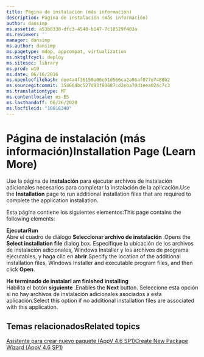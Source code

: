 ```yaml
---
title: Página de instalación (más información)
description: Página de instalación (más información)
author: dansimp
ms.assetid: a53b8330-dfc3-4540-b147-7c10529f403a
ms.reviewer: ''
manager: dansimp
ms.author: dansimp
ms.pagetype: mdop, appcompat, virtualization
ms.mktglfcycl: deploy
ms.sitesec: library
ms.prod: w10
ms.date: 06/16/2016
ms.openlocfilehash: dee4a4f36150a06e51d566ca2a96af077e7480b2
ms.sourcegitcommit: 354664bc527d93f80687cd2eba70d1eea024c7c3
ms.translationtype: MT
ms.contentlocale: es-ES
ms.lasthandoff: 06/26/2020
ms.locfileid: "10816340"
---
```

# <span data-ttu-id="a32e2-103">Página de instalación (más información)</span><span class="sxs-lookup"><span data-stu-id="a32e2-103">Installation Page (Learn More)</span></span>


<span data-ttu-id="a32e2-104">Use la página de **instalación** para ejecutar archivos de instalación adicionales necesarios para completar la instalación de la aplicación.</span><span class="sxs-lookup"><span data-stu-id="a32e2-104">Use the **Installation** page to run additional installation files that are required to complete the application installation.</span></span>

<span data-ttu-id="a32e2-105">Esta página contiene los siguientes elementos:</span><span class="sxs-lookup"><span data-stu-id="a32e2-105">This page contains the following elements:</span></span>

<a href="" id="run"></a>**<span data-ttu-id="a32e2-106">Ejecutar</span><span class="sxs-lookup"><span data-stu-id="a32e2-106">Run</span></span>**  
<span data-ttu-id="a32e2-107">Abre el cuadro de diálogo **Seleccionar archivo de instalación** .</span><span class="sxs-lookup"><span data-stu-id="a32e2-107">Opens the **Select installation file** dialog box.</span></span> <span data-ttu-id="a32e2-108">Especifique la ubicación de los archivos de instalación adicionales, Windows Installer y los archivos de programa ejecutables, y haga clic en **abrir**.</span><span class="sxs-lookup"><span data-stu-id="a32e2-108">Specify the location of the additional installation files, Windows Installer and executable program files, and then click **Open**.</span></span>

<a href="" id="i-am-finished-installing"></a>**<span data-ttu-id="a32e2-109">He terminado de instalar</span><span class="sxs-lookup"><span data-stu-id="a32e2-109">I am finished installing</span></span>**  
<span data-ttu-id="a32e2-110">Habilita el botón **siguiente** .</span><span class="sxs-lookup"><span data-stu-id="a32e2-110">Enables the **Next** button.</span></span> <span data-ttu-id="a32e2-111">Seleccione esta opción si no hay archivos de instalación adicionales asociados a esta aplicación.</span><span class="sxs-lookup"><span data-stu-id="a32e2-111">Select this option if no additional installation files are associated with this application.</span></span>

## <span data-ttu-id="a32e2-112">Temas relacionados</span><span class="sxs-lookup"><span data-stu-id="a32e2-112">Related topics</span></span>


[<span data-ttu-id="a32e2-113">Asistente para crear nuevo paquete (AppV 4,6 SP1)</span><span class="sxs-lookup"><span data-stu-id="a32e2-113">Create New Package Wizard (AppV 4.6 SP1)</span></span>](create-new-package-wizard---appv-46-sp1-.md)

 

 





